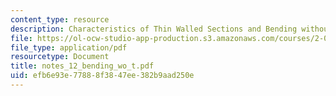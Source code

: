 ```yaml
---
content_type: resource
description: Characteristics of Thin Walled Sections and Bending without a Twist
file: https://ol-ocw-studio-app-production.s3.amazonaws.com/courses/2-082-ship-structural-analysis-design-13-122-spring-2003/efb6e93e77888f3847ee382b9aad250e_notes_12_bending_wo_t.pdf
file_type: application/pdf
resourcetype: Document
title: notes_12_bending_wo_t.pdf
uid: efb6e93e-7788-8f38-47ee-382b9aad250e
---
```

